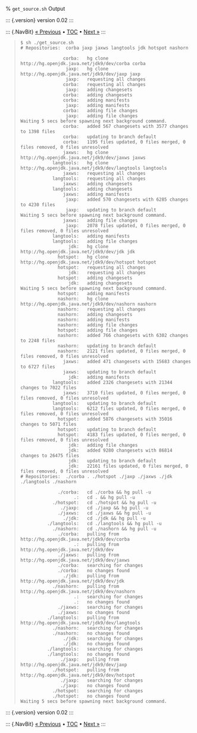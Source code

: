 % `get_source.sh` Output

::: {.version}
version 0.02
:::

::: {.NavBit}
[« Previous](repositories.html#cloneForest) • [TOC](index.html) • [Next »](repositories.html#cloneSingle)
:::

>     $ sh ./get_source.sh
>     # Repositories:  corba jaxp jaxws langtools jdk hotspot nashorn
>
>                     corba:   hg clone http://hg.openjdk.java.net/jdk9/dev/corba corba
>                      jaxp:   hg clone http://hg.openjdk.java.net/jdk9/dev/jaxp jaxp
>                      jaxp:   requesting all changes
>                     corba:   requesting all changes
>                      jaxp:   adding changesets
>                     corba:   adding changesets
>                     corba:   adding manifests
>                      jaxp:   adding manifests
>                     corba:   adding file changes
>                      jaxp:   adding file changes
>     Waiting 5 secs before spawning next background command.
>                     corba:   added 567 changesets with 3577 changes to 1398 files
>                     corba:   updating to branch default
>                     corba:   1195 files updated, 0 files merged, 0 files removed, 0 files unresolved
>                     jaxws:   hg clone http://hg.openjdk.java.net/jdk9/dev/jaxws jaxws
>                 langtools:   hg clone http://hg.openjdk.java.net/jdk9/dev/langtools langtools
>                     jaxws:   requesting all changes
>                 langtools:   requesting all changes
>                     jaxws:   adding changesets
>                 langtools:   adding changesets
>                     jaxws:   adding manifests
>                      jaxp:   added 570 changesets with 6285 changes to 4230 files
>                      jaxp:   updating to branch default
>     Waiting 5 secs before spawning next background command.
>                     jaxws:   adding file changes
>                      jaxp:   2078 files updated, 0 files merged, 0 files removed, 0 files unresolved
>                 langtools:   adding manifests
>                 langtools:   adding file changes
>                       jdk:   hg clone http://hg.openjdk.java.net/jdk9/dev/jdk jdk
>                   hotspot:   hg clone http://hg.openjdk.java.net/jdk9/dev/hotspot hotspot
>                   hotspot:   requesting all changes
>                       jdk:   requesting all changes
>                   hotspot:   adding changesets
>                       jdk:   adding changesets
>     Waiting 5 secs before spawning next background command.
>                   hotspot:   adding manifests
>                   nashorn:   hg clone http://hg.openjdk.java.net/jdk9/dev/nashorn nashorn
>                   nashorn:   requesting all changes
>                   nashorn:   adding changesets
>                   nashorn:   adding manifests
>                   nashorn:   adding file changes
>                   hotspot:   adding file changes
>                   nashorn:   added 766 changesets with 6302 changes to 2248 files
>                   nashorn:   updating to branch default
>                   nashorn:   2121 files updated, 0 files merged, 0 files removed, 0 files unresolved
>                     jaxws:   added 471 changesets with 15683 changes to 6727 files
>                     jaxws:   updating to branch default
>                       jdk:   adding manifests
>                 langtools:   added 2326 changesets with 21344 changes to 7022 files
>                     jaxws:   3710 files updated, 0 files merged, 0 files removed, 0 files unresolved
>                 langtools:   updating to branch default
>                 langtools:   6212 files updated, 0 files merged, 0 files removed, 0 files unresolved
>                   hotspot:   added 5876 changesets with 35016 changes to 5071 files
>                   hotspot:   updating to branch default
>                   hotspot:   4183 files updated, 0 files merged, 0 files removed, 0 files unresolved
>                       jdk:   adding file changes
>                       jdk:   added 9280 changesets with 86814 changes to 26475 files
>                       jdk:   updating to branch default
>                       jdk:   22161 files updated, 0 files merged, 0 files removed, 0 files unresolved
>     # Repositories:  ./corba . ./hotspot ./jaxp ./jaxws ./jdk ./langtools ./nashorn
>
>                   ./corba:   cd ./corba && hg pull -u
>                         .:   cd . && hg pull -u
>                 ./hotspot:   cd ./hotspot && hg pull -u
>                    ./jaxp:   cd ./jaxp && hg pull -u
>                   ./jaxws:   cd ./jaxws && hg pull -u
>                     ./jdk:   cd ./jdk && hg pull -u
>               ./langtools:   cd ./langtools && hg pull -u
>                 ./nashorn:   cd ./nashorn && hg pull -u
>                   ./corba:   pulling from http://hg.openjdk.java.net/jdk9/dev/corba
>                         .:   pulling from http://hg.openjdk.java.net/jdk9/dev
>                   ./jaxws:   pulling from http://hg.openjdk.java.net/jdk9/dev/jaxws
>                   ./corba:   searching for changes
>                   ./corba:   no changes found
>                     ./jdk:   pulling from http://hg.openjdk.java.net/jdk9/dev/jdk
>                 ./nashorn:   pulling from http://hg.openjdk.java.net/jdk9/dev/nashorn
>                         .:   searching for changes
>                         .:   no changes found
>                   ./jaxws:   searching for changes
>                   ./jaxws:   no changes found
>               ./langtools:   pulling from http://hg.openjdk.java.net/jdk9/dev/langtools
>                 ./nashorn:   searching for changes
>                 ./nashorn:   no changes found
>                     ./jdk:   searching for changes
>                     ./jdk:   no changes found
>               ./langtools:   searching for changes
>               ./langtools:   no changes found
>                    ./jaxp:   pulling from http://hg.openjdk.java.net/jdk9/dev/jaxp
>                 ./hotspot:   pulling from http://hg.openjdk.java.net/jdk9/dev/hotspot
>                    ./jaxp:   searching for changes
>                    ./jaxp:   no changes found
>                 ./hotspot:   searching for changes
>                 ./hotspot:   no changes found
>     Waiting 5 secs before spawning next background command.

::: {.version}
version 0.02
:::

::: {.NavBit}
[« Previous](repositories.html#cloneForest) • [TOC](index.html) • [Next »](repositories.html#cloneSingle)
:::

